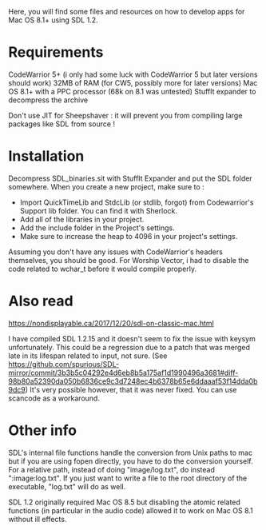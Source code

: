 Here, you will find some files and resources on how to develop apps for Mac OS 8.1+ using SDL 1.2.

# Requirements
CodeWarrior 5+ (i only had some luck with CodeWarrior 5 but later versions should work)
32MB of RAM (for CW5, possibly more for later versions)
Mac OS 8.1+ with a PPC processor (68k on 8.1 was untested)
StuffIt expander to decompress the archive

Don't use JIT for Sheepshaver : it will prevent you from compiling large packages like SDL from source !

# Installation

Decompress SDL_binaries.sit with StuffIt Expander and put the SDL folder somewhere.
When you create a new project, make sure to :
- Import QuickTimeLib and StdcLib (or stdlib, forgot) from Codewarrior's Support lib folder. You can find it with Sherlock.
- Add all of the libraries in your project.
- Add the include folder in the Project's settings.
- Make sure to increase the heap to 4096 in your project's settings.

Assuming you don't have any issues with CodeWarrior's headers themselves, you should be good.
For Worship Vector, i had to disable the code related to wchar_t before it would compile properly.

# Also read

https://nondisplayable.ca/2017/12/20/sdl-on-classic-mac.html

I have compiled SDL 1.2.15 and it doesn't seem to fix the issue with keysym unfortunately.
This could be a regression due to a patch that was merged late in its lifespan related to input, not sure. (See https://github.com/spurious/SDL-mirror/commit/3b3b5c04292e4d6eb8b5a175af1d1990496a3681#diff-98b80a52390da050b6836ce9c3d7248ec4b6378b65e6ddaaaf53f14dda0b9dc9)
It's very possible however, that it was never fixed. You can use scancode as a workaround.

# Other info

SDL's internal file functions handle the conversion from Unix paths to mac but if you are using fopen directly,
you have to do the conversion yourself.
For a relative path, instead of doing "image/log.txt", do instead ":image:log.txt".
If you just want to write a file to the root directory of the executable, "log.txt" will do as well.

SDL 1.2 originally required Mac OS 8.5 but disabling the atomic related functions (in particular in the audio code)
allowed it to work on Mac OS 8.1 without ill effects.
